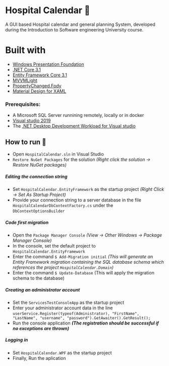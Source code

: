 # Hospital Calendar 🏥

A GUI based Hospital calendar and general planning System, developed during the Introduction to Software engineering University course.

# Built with
- [Windows Presentation Foundation](https://docs.microsoft.com/en-us/dotnet/framework/wpf/getting-started/introduction-to-wpf-in-vs)
- [.NET Core 3.1](https://dotnet.microsoft.com/download)
- [Entity Framework Core 3.1](https://docs.microsoft.com/en-us/ef/core/get-started/install/)
- [MVVMLight](https://www.nuget.org/packages/MvvmLightLibsStd10)
- [PropertyChanged.Fody](https://www.nuget.org/packages/PropertyChanged.Fody/)
- [Material Design for XAML](https://github.com/MaterialDesignInXAML/MaterialDesignInXamlToolkit)

### Prerequisites:
- A Microsoft SQL Server runnining remotely, locally or in docker
- [Visual studio 2019](https://visualstudio.microsoft.com/vs/)
- The [.NET Desktop Development Workload for Visual studio](https://visualstudio.microsoft.com/vs/features/net-development/)

## How to run 🚀

- Open `HospitalCalendar.sln` in Visual Studio
- `Restore NuGet Packages` for the solution *(Right click the solution -> Restore NuGet packages)*

##### Editing the connection string
- Set `HospitalCalendar.EntityFramework` as the startup project *(Right Click -> Set As Startup Project)*
- Provide your connection string to a server database in the file `HospitalCalendarDbContextFactory.cs` under the `DbContextOptionsBuilder`

##### Code first migration

- Open the `Package Manager Console` *(View -> Other Windows -> Package Manager Console)*
- In the console, set the default project to `HospitalCalendar.EntityFramework`
- Enter the command `$ Add-Migration initial` *(This will generate an Entity Framework migration containing the SQL database schema which references the project `HospitalCalendar.Domain`)*
- Enter the command `$ Update-Database` (This will apply the migration schema to the database)

##### Creating an administrator account
- Set the `ServicesTestConsoleApp` as the startup project
- Enter your administrator account data in the line `userService.Register(typeof(Administrator), "FirstName", "LastName", "username", "password").GetAwaiter().GetResult();`
- Run the console application ***(The registration should be successful if no exceptions are thrown)***

##### Logging in
- Set `HospitalCalendar.WPF` as the startup project
- Finally, Run the aplication

